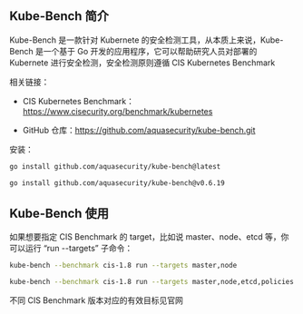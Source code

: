 ## Kube-Bench 简介

Kube-Bench 是一款针对 Kubernete 的安全检测工具，从本质上来说，Kube-Bench 是一个基于 Go 开发的应用程序，它可以帮助研究人员对部署的 Kubernete 进行安全检测，安全检测原则遵循 CIS Kubernetes Benchmark

相关链接：

- CIS Kubernetes Benchmark：<https://www.cisecurity.org/benchmark/kubernetes>

- GitHub 仓库：<https://github.com/aquasecurity/kube-bench.git>

安装：

```bash
go install github.com/aquasecurity/kube-bench@latest

go install github.com/aquasecurity/kube-bench@v0.6.19
```

## Kube-Bench 使用

如果想要指定 CIS Benchmark 的 target，比如说 master、node、etcd 等，你可以运行 “run --targets” 子命令：

```bash
kube-bench --benchmark cis-1.8 run --targets master,node

kube-bench --benchmark cis-1.8 run --targets master,node,etcd,policies
```

不同 CIS Benchmark 版本对应的有效目标见官网
